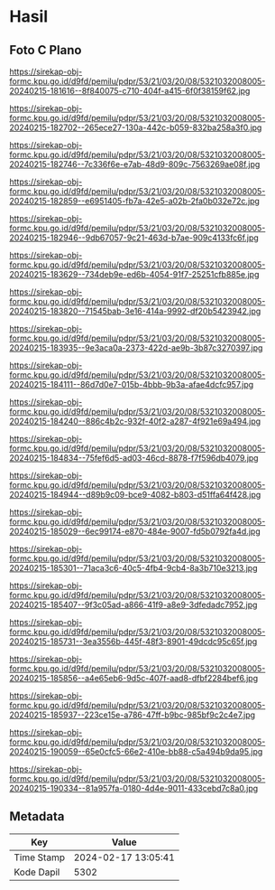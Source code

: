 # Hasil

## Foto C Plano

https://sirekap-obj-formc.kpu.go.id/d9fd/pemilu/pdpr/53/21/03/20/08/5321032008005-20240215-181616--8f840075-c710-404f-a415-6f0f38159f62.jpg

https://sirekap-obj-formc.kpu.go.id/d9fd/pemilu/pdpr/53/21/03/20/08/5321032008005-20240215-182702--265ece27-130a-442c-b059-832ba258a3f0.jpg

https://sirekap-obj-formc.kpu.go.id/d9fd/pemilu/pdpr/53/21/03/20/08/5321032008005-20240215-182746--7c336f6e-e7ab-48d9-809c-7563269ae08f.jpg

https://sirekap-obj-formc.kpu.go.id/d9fd/pemilu/pdpr/53/21/03/20/08/5321032008005-20240215-182859--e6951405-fb7a-42e5-a02b-2fa0b032e72c.jpg

https://sirekap-obj-formc.kpu.go.id/d9fd/pemilu/pdpr/53/21/03/20/08/5321032008005-20240215-182946--9db67057-9c21-463d-b7ae-909c4133fc6f.jpg

https://sirekap-obj-formc.kpu.go.id/d9fd/pemilu/pdpr/53/21/03/20/08/5321032008005-20240215-183629--734deb9e-ed6b-4054-91f7-25251cfb885e.jpg

https://sirekap-obj-formc.kpu.go.id/d9fd/pemilu/pdpr/53/21/03/20/08/5321032008005-20240215-183820--71545bab-3e16-414a-9992-df20b5423942.jpg

https://sirekap-obj-formc.kpu.go.id/d9fd/pemilu/pdpr/53/21/03/20/08/5321032008005-20240215-183935--9e3aca0a-2373-422d-ae9b-3b87c3270397.jpg

https://sirekap-obj-formc.kpu.go.id/d9fd/pemilu/pdpr/53/21/03/20/08/5321032008005-20240215-184111--86d7d0e7-015b-4bbb-9b3a-afae4dcfc957.jpg

https://sirekap-obj-formc.kpu.go.id/d9fd/pemilu/pdpr/53/21/03/20/08/5321032008005-20240215-184240--886c4b2c-932f-40f2-a287-4f921e69a494.jpg

https://sirekap-obj-formc.kpu.go.id/d9fd/pemilu/pdpr/53/21/03/20/08/5321032008005-20240215-184834--75fef6d5-ad03-46cd-8878-f7f596db4079.jpg

https://sirekap-obj-formc.kpu.go.id/d9fd/pemilu/pdpr/53/21/03/20/08/5321032008005-20240215-184944--d89b9c09-bce9-4082-b803-d51ffa64f428.jpg

https://sirekap-obj-formc.kpu.go.id/d9fd/pemilu/pdpr/53/21/03/20/08/5321032008005-20240215-185029--6ec99174-e870-484e-9007-fd5b0792fa4d.jpg

https://sirekap-obj-formc.kpu.go.id/d9fd/pemilu/pdpr/53/21/03/20/08/5321032008005-20240215-185301--71aca3c6-40c5-4fb4-9cb4-8a3b710e3213.jpg

https://sirekap-obj-formc.kpu.go.id/d9fd/pemilu/pdpr/53/21/03/20/08/5321032008005-20240215-185407--9f3c05ad-a866-41f9-a8e9-3dfedadc7952.jpg

https://sirekap-obj-formc.kpu.go.id/d9fd/pemilu/pdpr/53/21/03/20/08/5321032008005-20240215-185731--3ea3556b-445f-48f3-8901-49dcdc95c65f.jpg

https://sirekap-obj-formc.kpu.go.id/d9fd/pemilu/pdpr/53/21/03/20/08/5321032008005-20240215-185856--a4e65eb6-9d5c-407f-aad8-dfbf2284bef6.jpg

https://sirekap-obj-formc.kpu.go.id/d9fd/pemilu/pdpr/53/21/03/20/08/5321032008005-20240215-185937--223ce15e-a786-47ff-b9bc-985bf9c2c4e7.jpg

https://sirekap-obj-formc.kpu.go.id/d9fd/pemilu/pdpr/53/21/03/20/08/5321032008005-20240215-190059--65e0cfc5-66e2-410e-bb88-c5a494b9da95.jpg

https://sirekap-obj-formc.kpu.go.id/d9fd/pemilu/pdpr/53/21/03/20/08/5321032008005-20240215-190334--81a957fa-0180-4d4e-9011-433cebd7c8a0.jpg


## Metadata

| Key        | Value               |
| ---------- | ------------------- |
| Time Stamp | 2024-02-17 13:05:41 |
| Kode Dapil | 5302                |



